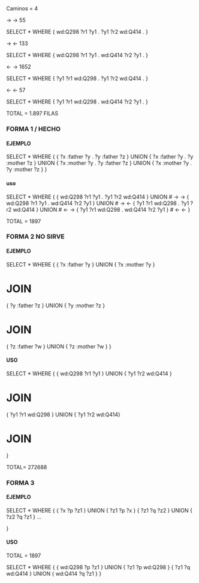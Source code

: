 #

Caminos = 4


-> -> 55

SELECT *
WHERE {
   wd:Q298 ?r1 ?y1 .
   ?y1 ?r2 wd:Q414 .
}


-> <- 133

SELECT *
WHERE {
   wd:Q298 ?r1 ?y1 .
   wd:Q414 ?r2 ?y1 .
}

<- -> 1652

SELECT *
WHERE {
   ?y1 ?r1 wd:Q298 .
   ?y1 ?r2 wd:Q414 .
}

<- <- 57

SELECT *
WHERE {
   ?y1 ?r1 wd:Q298 .
   wd:Q414 ?r2 ?y1 .
}

TOTAL = 1.897 FILAS

### FORMA 1 / HECHO



#### EJEMPLO

SELECT *
WHERE {
{ ?x :father ?y . ?y :father ?z }
UNION { ?x :father ?y . ?y :mother ?z }
UNION { ?x :mother ?y . ?y :father ?z }
UNION { ?x :mother ?y . ?y :mother ?z }
}

#### uso

SELECT *
WHERE {
  { wd:Q298 ?r1 ?y1 . ?y1 ?r2 wd:Q414 } UNION # -> ->
  { wd:Q298 ?r1 ?y1 . wd:Q414 ?r2 ?y1 } UNION # -> <-
  { ?y1 ?r1 wd:Q298 . ?y1 ?r2 wd:Q414 } UNION # <- ->
  { ?y1 ?r1 wd:Q298 . wd:Q414 ?r2 ?y1 } # <- <-
}






TOTAL = 1897 


### FORMA 2 NO SIRVE

#### EJEMPLO

SELECT *
WHERE {
{ ?x :father ?y } UNION { ?x :mother ?y }
   # JOIN
{ ?y :father ?z } UNION { ?y :mother ?z }
   # JOIN
{ ?z :father ?w } UNION { ?z :mother ?w }
}

#### USO

SELECT *
WHERE {
{ wd:Q298 ?r1 ?y1 } UNION { ?y1 ?r2 wd:Q414 }
   # JOIN
{ ?y1 ?r1 wd:Q298 } UNION { ?y1 ?r2 wd:Q414}
   # JOIN
}

TOTAL= 272688




### FORMA 3

#### EJEMPLO

SELECT *
WHERE {
{ ?x ?p ?z1 } UNION { ?z1 ?p ?x }
{ ?z1 ?q ?z2 } UNION { ?z2 ?q ?z1 }
...

}

#### USO

TOTAL = 1897

SELECT *
WHERE {
	{ wd:Q298 ?p ?z1 } UNION { ?z1 ?p wd:Q298 }
	{ ?z1 ?q wd:Q414 } UNION { wd:Q414 ?q ?z1 }
}
